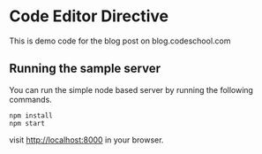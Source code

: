 # Code Editor Directive

This is demo code for the blog post on blog.codeschool.com

## Running the sample server
You can run the simple node based server by running the following commands.
```
npm install
npm start
```

visit [http://localhost:8000](http://localhost:8000) in your browser.
